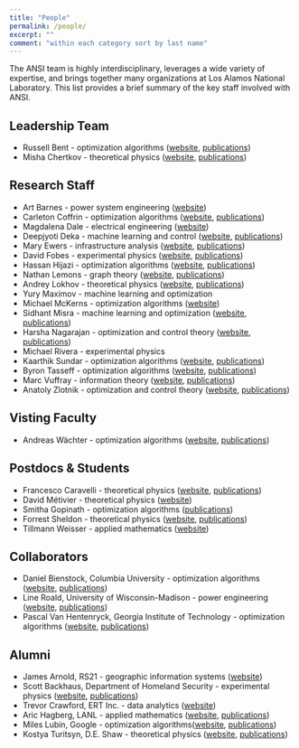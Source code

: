 ```yaml
---
title: "People"
permalink: /people/
excerpt: ""
comment: "within each category sort by last name"
---
```


The ANSI team is highly interdisciplinary, leverages a wide variety of expertise, and brings together many organizations at Los Alamos National Laboratory.  This list provides a brief summary of the key staff involved with ANSI.


## Leadership Team

* Russell Bent - optimization algorithms ([website](http://public.lanl.gov/rbent/), [publications](https://scholar.google.com/citations?user=DPvklMcAAAAJ&hl=en))
* Misha Chertkov - theoretical physics ([website](https://sites.google.com/site/mchertkov/), [publications](https://scholar.google.com/citations?user=k4UNBd4AAAAJ))


## Research Staff

* Art Barnes - power system engineering ([website](http://pin3.io/))
* Carleton Coffrin - optimization algorithms ([website](http://www.coffrin.com/), [publications](https://scholar.google.com/citations?user=IEu32BQAAAAJ&hl=en))
* Magdalena Dale - electrical engineering ([website](https://www.linkedin.com/in/magdalena-dale-2932061a/))
* Deepjyoti Deka - machine learning and control ([website](https://www.linkedin.com/in/deepjyoti-deka-8a44388/), [publications](https://scholar.google.com/citations?user=gv6Jmj0AAAAJ))
* Mary Ewers - infrastructure analysis ([website](https://www.linkedin.com/in/mary-ewers-72a684b/), [publications](https://scholar.google.com/citations?user=yBivdKsAAAAJ))
* David Fobes - experimental physics ([website](https://pseudocubic.com/), [publications](https://scholar.google.com/citations?user=84i8RjEAAAAJ))
* Hassan Hijazi - optimization algorithms ([website](https://www.linkedin.com/in/hassan-hijazi-56a6587/), [publications](https://scholar.google.com/citations?user=QelVlY0AAAAJ))
* Nathan Lemons - graph theory ([website](http://cnls.lanl.gov/External/people/Nathan_Lemons.php), [publications](https://scholar.google.com/citations?user=NdXVEzIAAAAJ))
* Andrey Lokhov - theoretical physics ([website](http://lptms.u-psud.fr/andrey-lokhov/), [publications](https://scholar.google.com/citations?user=RjM_Y3gAAAAJ))
* Yury Maximov - machine learning and optimization
* Michael McKerns - optimization algorithms ([website](https://mmckerns.github.io/))
* Sidhant Misra - machine learning and optimization ([website](https://sidhantmisra.github.io/), [publications](https://scholar.google.com/citations?user=f-fUcoEAAAAJ))
* Harsha Nagarajan - optimization and control theory ([website](http://harshanagarajan.com/), [publications](https://scholar.google.com/citations?user=mMQ8eowAAAAJ))
* Michael Rivera - experimental physics
* Kaarthik Sundar - optimization algorithms ([website](https://kaarthiksundar.github.io/), [publications](https://scholar.google.com/citations?user=jAAj8DAAAAAJ))
* Byron Tasseff - optimization algorithms ([website](http://tasseff.com/), [publications](https://scholar.google.com/citations?user=5zv1XkcAAAAJ))
* Marc Vuffray - information theory ([website](https://www.vuffray.com), [publications](https://scholar.google.com/citations?user=Z9Flw3IAAAAJ))
* Anatoly Zlotnik - optimization and control theory ([website](https://azlotnik.github.io/), [publications](https://scholar.google.com/citations?user=sufIhoUAAAAJ))

## Visting Faculty

* Andreas Wächter - optimization algorithms ([website](http://users.iems.northwestern.edu/~andreasw/index.html), [publications](https://scholar.google.com/citations?user=Y1EdzIwAAAAJ))

## Postdocs & Students

* Francesco Caravelli - theoretical physics ([website](https://sites.google.com/site/francescocaravelli/), [publications](https://scholar.google.com/citations?user=y0uoG2wAAAAJ))
* David Métivier - theoretical physics ([website](http://cnls.lanl.gov/~metivier/html/))
* Smitha Gopinath - optimization algorithms ([publications](https://scholar.google.com/citations?user=3nLANBsAAAAJ))
* Forrest Sheldon - theoretical physics ([website](https://cnls.lanl.gov/External/people/Forrest_Sheldon.php), [publications](https://scholar.google.com/citations?user=GC3WWIUAAAAJ))
* Tillmann Weisser - applied mathematics ([website](https://homepages.laas.fr/tweisser/drupal/))



## Collaborators

* Daniel Bienstock, Columbia University - optimization algorithms ([website](http://www.columbia.edu/~dano/), [publications](https://scholar.google.com/citations?user=pbbFBNUAAAAJ))
* Line Roald, University of Wisconsin-Madison - power engineering ([website](https://directory.engr.wisc.edu/ece/Faculty/Roald_Line/), [publications](https://scholar.google.com/citations?user=Z-lh8_AAAAAJ))
* Pascal Van Hentenryck, Georgia Institute of Technology - optimization algorithms ([website](http://pwp.gatech.edu/pascal-van-hentenryck/), [publications](https://scholar.google.com/citations?user=FTSZV7kAAAAJ))


## Alumni

* James Arnold, RS21 - geographic information systems ([website](https://arnoldj.github.io/))
* Scott Backhaus, Department of Homeland Security - experimental physics ([website](https://www.linkedin.com/in/scott-backhaus-6b0231141/), [publications](https://scholar.google.com/citations?user=j6kWzSEAAAAJ&hl=en))
* Trevor Crawford, ERT Inc. - data analytics ([website](https://www.linkedin.com/in/trevorcrawford/))
* Aric Hagberg, LANL - applied mathematics ([website](https://aric.hagberg.org/), [publications](https://scholar.google.com/citations?user=ug4QQn8AAAAJ))
* Miles Lubin, Google - optimization algorithms([website](https://mlubin.github.io/), [publications](https://scholar.google.com/citations?user=jCoWyqUAAAAJ))
* Kostya Turitsyn, D.E. Shaw - theoretical physics ([website](http://www.mit.edu/~turitsyn/), [publications](https://scholar.google.com/citations?user=aia2DqUAAAAJ))

